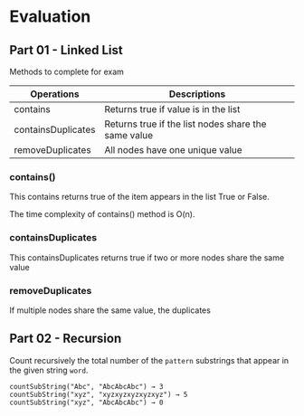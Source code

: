 # Evaluation 

## Part 01 - Linked List

Methods to complete for exam

| Operations | Descriptions |
| ---------- | ------------ |
| contains | Returns true if value is in the list |
| containsDuplicates | Returns true if the list nodes share the same value |
| removeDuplicates | All nodes have one unique value|

### contains()

This contains returns true of the item appears in the list True or False.

The time complexity of contains() method is O(n).


### containsDuplicates

This containsDuplicates returns true if two or more nodes share the same value


### removeDuplicates

If multiple nodes share the same value, the duplicates 

## Part 02 - Recursion

Count recursively the total number of the `pattern` substrings that appear in the given string `word`.

```
countSubString("Abc", "AbcAbcAbc") → 3
countSubString("xyz", "xyzxyzxyzxyzxyz") → 5
countSubString("xyz", "AbcAbcAbc") → 0
```